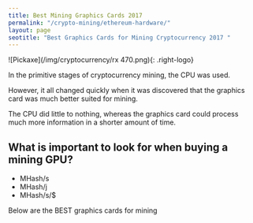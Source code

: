 ```yaml
---
title: Best Mining Graphics Cards 2017   
permalink: "/crypto-mining/ethereum-hardware/"
layout: page
seotitle: "Best Graphics Cards for Mining Cryptocurrency 2017 " 
---
```


![Pickaxe](/img/cryptocurrency/rx 470.png){: .right-logo}

In the primitive stages of cryptocurrency mining, the CPU was used. 

However, it all changed quickly when it was discovered that the graphics card was much better suited for mining. 

The CPU did little to nothing, whereas the graphics card could process much more information in a shorter amount of time. 

## What is important to look for when buying a mining GPU? 

* MHash/s 
* MHash/j
* MHash/s/$



Below are the BEST graphics cards for mining 
